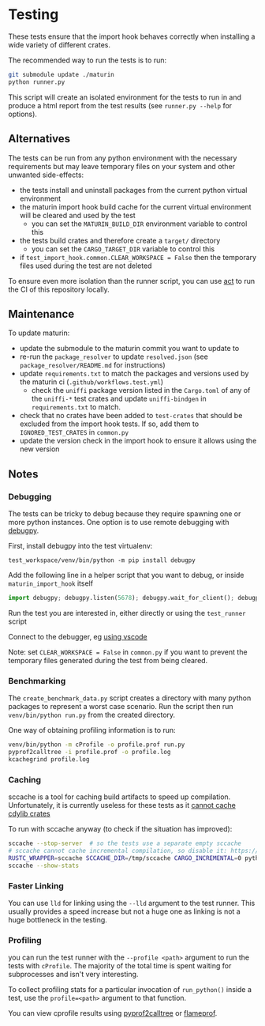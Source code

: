 # Testing

These tests ensure that the import hook behaves correctly when installing a wide variety of different crates.

The recommended way to run the tests is to run:

```bash
git submodule update ./maturin
python runner.py
```

This script will create an isolated environment for the tests to run in
and produce a html report from the test results (see `runner.py --help` for options).

## Alternatives

The tests can be run from any python environment with the necessary requirements but may leave temporary files
on your system and other unwanted side-effects:

- the tests install and uninstall packages from the current python virtual environment
- the maturin import hook build cache for the current virtual environment will be cleared and used by the test
    - you can set the `MATURIN_BUILD_DIR` environment variable to control this
- the tests build crates and therefore create a `target/` directory
    - you can set the `CARGO_TARGET_DIR` variable to control this
- if `test_import_hook.common.CLEAR_WORKSPACE = False` then the temporary files used during the test are not deleted

To ensure even more isolation than the runner script, you can use [act](https://github.com/nektos/act) to run the CI
of this repository locally.

## Maintenance

To update maturin:

- update the submodule to the maturin commit you want to update to
- re-run the `package_resolver` to update `resolved.json` (see `package_resolver/README.md` for instructions)
- update `requirements.txt` to match the packages and versions used by the maturin ci (`.github/workflows.test.yml`)
    - check the `uniffi` package version listed in the `Cargo.toml` of any of the `uniffi-*`
      test crates and update `uniffi-bindgen` in `requirements.txt` to match.
- check that no crates have been added to `test-crates` that should be excluded from the import hook tests.
  If so, add them to `IGNORED_TEST_CRATES` in `common.py`
- update the version check in the import hook to ensure it allows using the new version

## Notes

### Debugging

The tests can be tricky to debug because they require spawning one or more python instances. One option is to use
remote debugging with [debugpy](https://pypi.org/project/debugpy/).

First, install debugpy into the test virtualenv:

```shell
test_workspace/venv/bin/python -m pip install debugpy
```

Add the following line in a helper script that you want to debug, or inside `maturin_import_hook` itself

```python
import debugpy; debugpy.listen(5678); debugpy.wait_for_client(); debugpy.breakpoint()
```

Run the test you are interested in, either directly or using the `test_runner` script

Connect to the debugger, eg [using vscode](https://code.visualstudio.com/docs/python/debugging#_local-script-debugging)

Note: set `CLEAR_WORKSPACE = False` in `common.py` if you want to prevent the temporary files generated during the test
from being cleared.

### Benchmarking

The `create_benchmark_data.py` script creates a directory with many python packages to represent a worst case scenario.
Run the script then run `venv/bin/python run.py` from the created directory.

One way of obtaining profiling information is to run:

```sh
venv/bin/python -m cProfile -o profile.prof run.py
pyprof2calltree -i profile.prof -o profile.log
kcachegrind profile.log
```

### Caching

sccache is a tool for caching build artifacts to speed up compilation. Unfortunately, it is currently useless for these
tests as it [cannot cache cdylib crates](https://github.com/mozilla/sccache/issues/1715)

To run with sccache anyway (to check if the situation has improved):

```bash
sccache --stop-server  # so the tests use a separate empty sccache
# sccache cannot cache incremental compilation, so disable it: https://github.com/mozilla/sccache/issues/236
RUSTC_WRAPPER=sccache SCCACHE_DIR=/tmp/sccache CARGO_INCREMENTAL=0 python test_runner/test_runner.py <args>
sccache --show-stats
```

### Faster Linking

You can use `lld` for linking using the `--lld` argument to the test runner. This usually provides a speed increase
but not a huge one as linking is not a huge bottleneck in the testing.

### Profiling

you can run the test runner with the `--profile <path>` argument to run the tests with `cProfile`. The majority of the
total time is spent waiting for subprocesses and isn't very interesting.

To collect profiling stats for a particular invocation of `run_python()` inside a test, use the `profile=<path>`
argument to that function.

You can view cprofile results using [pyprof2calltree](https://pypi.org/project/pyprof2calltree/) or
[flameprof](https://pypi.org/project/flameprof/).
